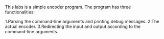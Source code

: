 This labs is a simple encoder program. The program has three functionalities:

1.Parsing the command-line arguments and printing debug messages.
2.The actual encoder.
3.Redirecting the input and output according to the command-line arguments.
